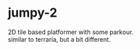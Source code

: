 # jumpy-2
2D tile based platformer with some parkour. <br>
similar to terraria, but a bit different.
